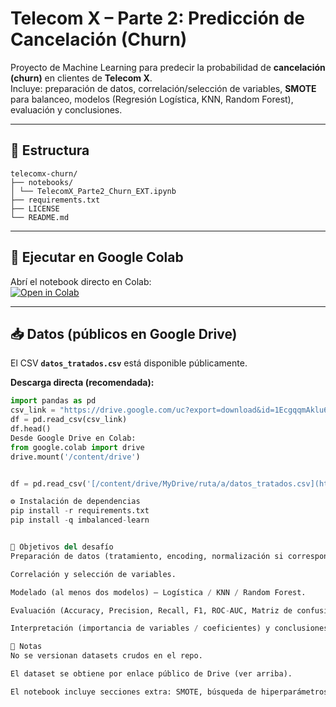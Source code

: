 # Telecom X – Parte 2: Predicción de Cancelación (Churn)

Proyecto de Machine Learning para predecir la probabilidad de **cancelación (churn)** en clientes de **Telecom X**.  
Incluye: preparación de datos, correlación/selección de variables, **SMOTE** para balanceo, modelos (Regresión Logística, KNN, Random Forest), evaluación y conclusiones.

---

## 📂 Estructura
```
telecomx-churn/
├── notebooks/
│ └── TelecomX_Parte2_Churn_EXT.ipynb
├── requirements.txt
├── LICENSE
└── README.md
```

---

## 🚀 Ejecutar en Google Colab

Abrí el notebook directo en Colab:  
[![Open in Colab](https://colab.research.google.com/assets/colab-badge.svg)](https://colab.research.google.com/github/GabArg/telecomx-churn/blob/main/telecomx-churn/notebooks/TelecomX_Parte2_Churn_EXT.ipynb)



---

## 📥 Datos (públicos en Google Drive)

El CSV **`datos_tratados.csv`** está disponible públicamente.

**Descarga directa (recomendada):**
```python
import pandas as pd
csv_link = "https://drive.google.com/uc?export=download&id=1EcgqqmAklu6AHOxXGBDJscJJTP3nvrUt"
df = pd.read_csv(csv_link)
df.head()
Desde Google Drive en Colab:
from google.colab import drive
drive.mount('/content/drive')


df = pd.read_csv('[/content/drive/MyDrive/ruta/a/datos_tratados.csv](https://drive.google.com/file/d/1EcgqqmAklu6AHOxXGBDJscJJTP3nvrUt/view?usp=drive_link)')

⚙️ Instalación de dependencias
pip install -r requirements.txt
pip install -q imbalanced-learn


🎯 Objetivos del desafío
Preparación de datos (tratamiento, encoding, normalización si corresponde).

Correlación y selección de variables.

Modelado (al menos dos modelos) — Logística / KNN / Random Forest.

Evaluación (Accuracy, Precision, Recall, F1, ROC-AUC, Matriz de confusión).

Interpretación (importancia de variables / coeficientes) y conclusiones estratégicas.

📝 Notas
No se versionan datasets crudos en el repo.

El dataset se obtiene por enlace público de Drive (ver arriba).

El notebook incluye secciones extra: SMOTE, búsqueda de hiperparámetros y comparativa de modelos.


